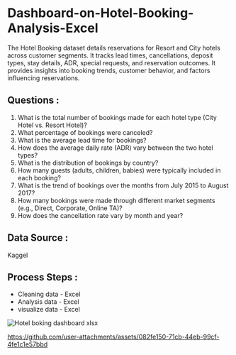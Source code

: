 # Dashboard-on-Hotel-Booking-Analysis-Excel
The Hotel Booking dataset details reservations for Resort and City hotels across customer segments. It tracks lead times, cancellations, deposit types, stay details, ADR, special requests, and reservation outcomes. It provides insights into booking trends, customer behavior, and factors influencing reservations.

## Questions :

1. What is the total number of bookings made for each hotel type (City Hotel vs. Resort Hotel)?
2. What percentage of bookings were canceled?
3. What is the average lead time for bookings?
4. How does the average daily rate (ADR) vary between the two hotel types?
5. What is the distribution of bookings by country?
6. How many guests (adults, children, babies) were typically included in each booking?
7. What is the trend of bookings over the months from July 2015 to August 2017?
8. How many bookings were made through different market segments (e.g., Direct, Corporate, Online TA)?
9. How does the cancellation rate vary by month and year?



## Data Source : 
  Kaggel

## Process Steps :
- Cleaning data - Excel
- Analysis data - Excel
- visualize data - Excel


  
![Hotel boking dashboard xlsx](https://github.com/user-attachments/assets/a4a9d152-c971-4d66-a73b-7fd09bb9a105)






https://github.com/user-attachments/assets/082fe150-71cb-44eb-99cf-4fe1c1e57bbd

